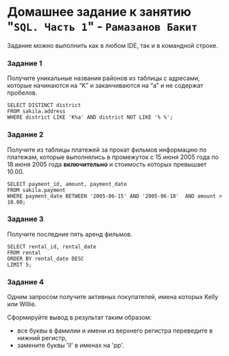 # Домашнее задание к занятию "`SQL. Часть 1`" - `Рамазанов Бакит`


Задание можно выполнить как в любом IDE, так и в командной строке.

### Задание 1

Получите уникальные названия районов из таблицы с адресами, которые начинаются на “K” и заканчиваются на “a” и не содержат пробелов.

```
SELECT DISTINCT district
FROM sakila.address
WHERE district LIKE 'K%a' AND district NOT LIKE '% %';
```
### Задание 2

Получите из таблицы платежей за прокат фильмов информацию по платежам, которые выполнялись в промежуток с 15 июня 2005 года по 18 июня 2005 года **включительно** и стоимость которых превышает 10.00.
```
SELECT payment_id, amount, payment_date
FROM sakila.payment
WHERE payment_date BETWEEN '2005-06-15' AND '2005-06-18'  AND amount > 10.00;
```
### Задание 3

Получите последние пять аренд фильмов.
```
SELECT rental_id, rental_date 
FROM rental
ORDER BY rental_date DESC
LIMIT 5;
```
### Задание 4

Одним запросом получите активных покупателей, имена которых Kelly или Willie. 

Сформируйте вывод в результат таким образом:
- все буквы в фамилии и имени из верхнего регистра переведите в нижний регистр,
- замените буквы 'll' в именах на 'pp'.

